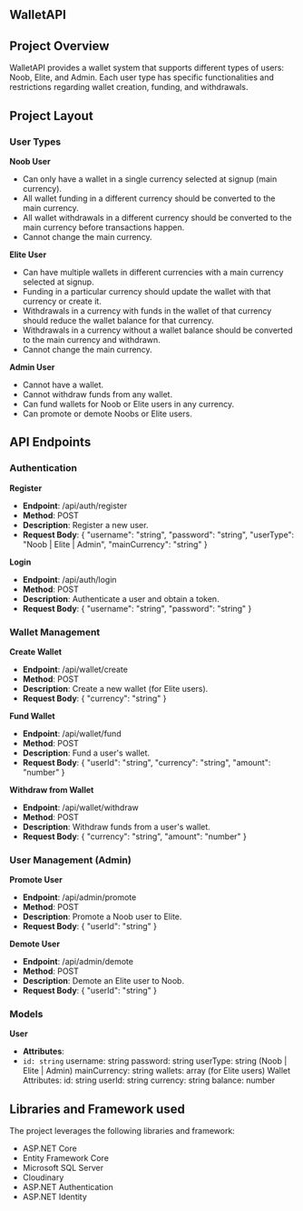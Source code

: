 ## WalletAPI

## Project Overview
WalletAPI provides a wallet system that supports different types of users: Noob, Elite, and Admin. Each user type has specific functionalities and restrictions regarding wallet creation, funding, and withdrawals.

## Project Layout

### User Types
**Noob User**
- Can only have a wallet in a single currency selected at signup (main currency).
- All wallet funding in a different currency should be converted to the main currency.
- All wallet withdrawals in a different currency should be converted to the main currency before transactions happen.
- Cannot change the main currency.
  
**Elite User**
- Can have multiple wallets in different currencies with a main currency selected at signup.
- Funding in a particular currency should update the wallet with that currency or create it.
- Withdrawals in a currency with funds in the wallet of that currency should reduce the wallet balance for that currency.
- Withdrawals in a currency without a wallet balance should be converted to the main currency and withdrawn.
- Cannot change the main currency.
  
**Admin User**
- Cannot have a wallet.
- Cannot withdraw funds from any wallet.
- Can fund wallets for Noob or Elite users in any currency.
- Can promote or demote Noobs or Elite users.

## API Endpoints
### Authentication

**Register**
- **Endpoint**: /api/auth/register
- **Method**: POST
- **Description**: Register a new user.
- **Request Body**:
{
  "username": "string",
  "password": "string",
  "userType": "Noob | Elite | Admin",
  "mainCurrency": "string"
}

**Login**
- **Endpoint**: /api/auth/login
- **Method**: POST
- **Description**: Authenticate a user and obtain a token.
- **Request Body**:
{
  "username": "string",
  "password": "string"
}

### Wallet Management
**Create Wallet**
- **Endpoint**: /api/wallet/create
- **Method**: POST
- **Description**: Create a new wallet (for Elite users).
- **Request Body**:
{
  "currency": "string"
}

**Fund Wallet**
- **Endpoint**: /api/wallet/fund
- **Method**: POST
- **Description**: Fund a user's wallet.
- **Request Body**:
 {
  "userId": "string",
  "currency": "string",
  "amount": "number"
}

**Withdraw from Wallet**
- **Endpoint**: /api/wallet/withdraw
- **Method**: POST
- **Description**: Withdraw funds from a user's wallet.
- **Request Body**:
{
  "currency": "string",
  "amount": "number"
}

### User Management (Admin)
**Promote User**
- **Endpoint**: /api/admin/promote
- **Method**: POST
- **Description**: Promote a Noob user to Elite.
- **Request Body**:
{
  "userId": "string"
}

**Demote User**
- **Endpoint**: /api/admin/demote
- **Method**: POST
- **Description**: Demote an Elite user to Noob.
- **Request Body**:
{
  "userId": "string"
}

### Models
**User**
- **Attributes**:
 - `id: string`
username: string
password: string
userType: string (Noob | Elite | Admin)
mainCurrency: string
wallets: array (for Elite users)
Wallet
Attributes:
id: string
userId: string
currency: string
balance: number
 

## Libraries and Framework used
The project leverages the following libraries and framework:
- ASP.NET Core
- Entity Framework Core
- Microsoft SQL Server
- Cloudinary
- ASP.NET Authentication
- ASP.NET Identity

 
 
